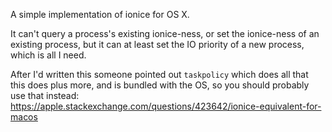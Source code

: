 A simple implementation of ionice for OS X.

It can't query a process's existing ionice-ness, or set the
ionice-ness of an existing process, but it can at least set
the IO priority of a new process, which is all I need.

After I'd written this someone pointed out `taskpolicy` which
does all that this does plus more, and is bundled with the OS,
so you should probably use that instead:
  https://apple.stackexchange.com/questions/423642/ionice-equivalent-for-macos
